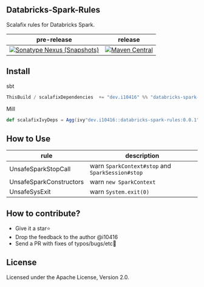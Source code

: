 ## Databricks-Spark-Rules 

Scalafix rules for Databricks Spark.

| pre-release                                                                                                                                                                                                                                | release                                                                                                                                                                         |
| ------------------------------------------------------------------------------------------------------------------------------------------------------------------------------------------------------------------------------------------ | ------------------------------------------------------------------------------------------------------------------------------------------------------------------------------- |
| [![Sonatype Nexus (Snapshots)](https://img.shields.io/nexus/s/https/s01.oss.sonatype.org/dev.i10416/databricks-spark-rules_2.13.svg)](https://s01.oss.sonatype.org/content/repositories/snapshots/dev/i10416/databricks-spark-rules_2.13/) | [![Maven Central](https://img.shields.io/maven-central/v/dev.i10416/databricks-spark-rules_2.13.svg)](https://search.maven.org/artifact/dev.i10416/databricks-spark-rules_2.13) |



## Install

sbt
```scala
ThisBuild / scalafixDependencies  += "dev.i10416" %% "databricks-spark-rules" % "0.0.1"
```

Mill
```scala
def scalafixIvyDeps = Agg(ivy"dev.i10416::databricks-spark-rules:0.0.1")
```

## How to Use
| rule                    | description                                      |
| ----------------------- | ------------------------------------------------ |
| UnsafeSparkStopCall     | warn `SparkContext#stop` and `SparkSession#stop` |
| UnsafeSparkConstructors | warn `new SparkContext`                          |
| UnsafeSysExit           | warn `System.exit(0)`                            |


## How to contribute?

- Give it a star⭐
- Drop the feedback to the author @i10416
- Send a PR with fixes of typos/bugs/etc🐛

## License

Licensed under the Apache License, Version 2.0.
